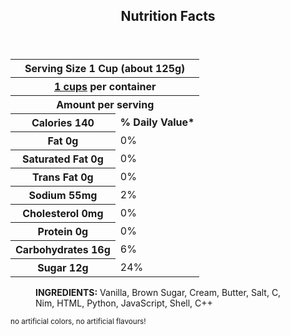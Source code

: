 <!--(c) SeaKhaki-->
<section>
  <header>
    <h1>Nutrition Facts</h1>
  </header>
  <table>
    <!-- Main Nutrition Label -->
    <thead>
      <tr>
        <th colspan="3">Serving Size 1 Cup (about 125g)</th>
      </tr>
      <tr>
        <th colspan="3"><a href="https://github.com/SeaKhaki?tab=repositories">1 cups</a> per container</th>
      </tr>
    </thead>
    <tbody>
      <tr>
        <th colspan="3"><b>Amount per serving</b></th>
      </tr>
      <tr>
        <th><b>Calories 140</b></th>
        <td><b>% Daily Value*</b></td>
      </tr>
      <tr>
        <th><b>Fat 0g</b></th>
        <td>0%</td>
      </tr>
      <tr>
        <th>Saturated Fat 0g</th>
        <td>0%</td>
      </tr>
      <tr>
        <th>Trans Fat 0g</th>
        <td>0%</td>
      </tr>
      <tr>
        <th>Sodium 55mg</th>
        <td>2%</td>
      </tr>
      <tr>
        <th>Cholesterol 0mg</th>
        <td>0%</td>
      </tr>
      <tr>
        <th>Protein 0g</th>
        <td>0%</td>
      </tr>
      <tr>
        <th>Carbohydrates 16g</th>
        <td>6%</td>
      </tr>
      <tr>
        <th>Sugar 12g</th>
        <td>24%</td>
      </tr>
    </tbody>
  </table>
  <figure>
    <th>
      <b>INGREDIENTS:</b> Vanilla, Brown Sugar, Cream, Butter, Salt,
      C, Nim, HTML, Python, JavaScript, Shell, C++
    </th>
  </figure>
  <footer>
    <div>
    <!-- Subscript due to GFM lack of support for <small> -->
    <sub>no artificial colors, no artificial flavours!</sub>
    </div>
  </footer>
</section>